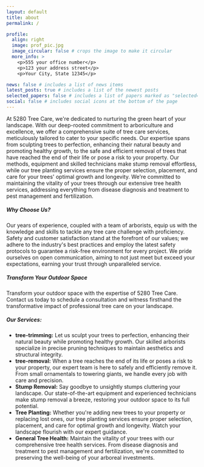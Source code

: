 ```yaml
---
layout: default
title: about
permalink: /

profile:
  align: right
  image: prof_pic.jpg
  image_circular: false # crops the image to make it circular
  more_info: >
    <p>555 your office number</p>
    <p>123 your address street</p>
    <p>Your City, State 12345</p>

news: false # includes a list of news items
latest_posts: true # includes a list of the newest posts
selected_papers: false # includes a list of papers marked as "selected={true}"
social: false # includes social icons at the bottom of the page
---
```


<div> <p>At 5280 Tree Care, we're dedicated to nurturing the green heart of your landscape. With our deep-rooted commitment to arboriculture and excellence, we offer a comprehensive suite of tree care services, meticulously tailored to cater to your specific needs. Our expertise spans from sculpting trees to perfection, enhancing their natural beauty and promoting healthy growth, to the safe and efficient removal of trees that have reached the end of their life or pose a risk to your property. Our methods, equipment and skilled technicians make stump removal effortless, while our tree planting services ensure the proper selection, placement, and care for your trees' optimal growth and longevity. We're committed to maintaining the vitality of your trees through our extensive tree health services, addressing everything from disease diagnosis and treatment to pest management and fertilization.</p> <h5>Why Choose Us?</h5> <p>Our years of experience, coupled with a team of  arborists, equip us with the knowledge and skills to tackle any tree care challenge with proficiency. Safety and customer satisfaction stand at the forefront of our values; we adhere to the industry's best practices and employ the latest safety protocols to guarantee a risk-free environment for every project. We pride ourselves on open communication, aiming to not just meet but exceed your expectations, earning your trust through unparalleled service.</p> <h5>Transform Your Outdoor Space</h5> <p>Transform your outdoor space with the expertise of 5280 Tree Care. Contact us today to schedule a consultation and witness firsthand the transformative impact of professional tree care on your landscape.</p> <h5>Our Services:</h5> <ul> <li> <strong>tree-trimming:</strong> Let us sculpt your trees to perfection, enhancing their natural beauty while promoting healthy growth. Our skilled arborists specialize in precise pruning techniques to maintain aesthetics and structural integrity. </li> <li> <strong>tree-removal:</strong> When a tree reaches the end of its life or poses a risk to your property, our expert team is here to safely and efficiently remove it. From small ornamentals to towering giants, we handle every job with care and precision. </li> <li> <strong>Stump Removal:</strong> Say goodbye to unsightly stumps cluttering your landscape. Our state-of-the-art equipment and experienced technicians make stump removal a breeze, restoring your outdoor space to its full potential. </li> <li> <strong>Tree Planting:</strong> Whether you're adding new trees to your property or replacing lost ones, our tree planting services ensure proper selection, placement, and care for optimal growth and longevity. Watch your landscape flourish with our expert guidance. </li> <li> <strong>General Tree Health:</strong> Maintain the vitality of your trees with our comprehensive tree health services. From disease diagnosis and treatment to pest management and fertilization, we're committed to preserving the well-being of your arboreal investments.
</li></ul></div>